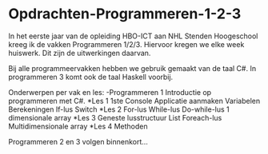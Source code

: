 # Opdrachten-Programmeren-1-2-3

In het eerste jaar van de opleiding HBO-ICT aan NHL Stenden Hoogeschool kreeg ik de vakken Programmeren 1/2/3. Hiervoor kregen we elke week huiswerk. Dit zijn de uitwerkingen daarvan.

Bij alle programmeervakken hebben we gebruik gemaakt van de taal C#. In programmeren 3 komt ook de taal Haskell voorbij.

Onderwerpen per vak en les:
-Programmeren 1
  Introductie op programmeren met C#.
  *Les 1
    1ste Console Applicatie aanmaken
    Variabelen
    Berekeningen
    If-lus
    Switch
  *Les 2
    For-lus
    While-lus
    Do-while-lus
    1 dimensionale array
  *Les 3
    Geneste lusstructuur
    List
    Foreach-lus
    Multidimensionale array
  *Les 4
    Methoden

Programmeren 2 en 3 volgen binnenkort...
